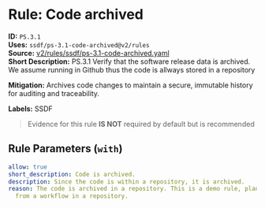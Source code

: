 # Rule: Code archived  
**ID:** `PS.3.1`  
**Uses:** `ssdf/ps-3.1-code-archived@v2/rules`  
**Source:** [v2/rules/ssdf/ps-3.1-code-archived.yaml](https://github.com/scribe-public/sample-policies/v2/rules/ssdf/ps-3.1-code-archived.yaml)  
**Short Description:** PS.3.1 Verify that the software release data is archived.
We assume running in Github thus the code is allways stored in a repository
  
**Mitigation:** Archives code changes to maintain a secure, immutable history for auditing and traceability.
  
**Labels:** SSDF  
> Evidence for this rule **IS NOT** required by default but is recommended


## Rule Parameters (`with`)  
```yaml
allow: true
short_description: Code is archived.
description: Since the code is within a repository, it is archived.
reason: The code is archived in a repository. This is a demo rule, planned to run
  from a workflow in a repository.
```

